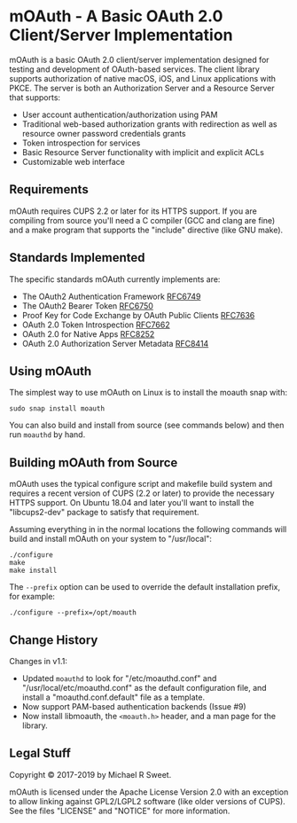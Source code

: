 mOAuth - A Basic OAuth 2.0 Client/Server Implementation
=======================================================

mOAuth is a basic OAuth 2.0 client/server implementation designed for testing
and development of OAuth-based services.  The client library supports
authorization of native macOS, iOS, and Linux applications with PKCE.  The
server is both an Authorization Server and a Resource Server that supports:

- User account authentication/authorization using PAM
- Traditional web-based authorization grants with redirection as well as
  resource owner password credentials grants
- Token introspection for services
- Basic Resource Server functionality with implicit and explicit ACLs
- Customizable web interface


Requirements
------------

mOAuth requires CUPS 2.2 or later for its HTTPS support.  If you are compiling
from source you'll need a C compiler (GCC and clang are fine) and a make
program that supports the "include" directive (like GNU make).


Standards Implemented
---------------------

The specific standards mOAuth currently implements are:

- The OAuth2 Authentication Framework [RFC6749](https://tools.ietf.org/html/rfc6749)
- The OAuth2 Bearer Token [RFC6750](https://tools.ietf.org/html/rfc6750)
- Proof Key for Code Exchange by OAuth Public Clients [RFC7636](https://tools.ietf.org/html/rfc7636)
- OAuth 2.0 Token Introspection [RFC7662](https://tools.ietf.org/html/rfc7662)
- OAuth 2.0 for Native Apps [RFC8252](https://tools.ietf.org/html/rfc8252)
- OAuth 2.0 Authorization Server Metadata [RFC8414](https://tools.ietf.org/html/rfc8414)


Using mOAuth
------------

The simplest way to use mOAuth on Linux is to install the moauth snap with:

    sudo snap install moauth

You can also build and install from source (see commands below) and then run
`moauthd` by hand.


Building mOAuth from Source
---------------------------

mOAuth uses the typical configure script and makefile build system and requires
a recent version of CUPS (2.2 or later) to provide the necessary HTTPS support.
On Ubuntu 18.04 and later you'll want to install the "libcups2-dev" package to
satisfy that requirement.

Assuming everything in in the normal locations the following commands will
build and install mOAuth on your system to "/usr/local":

    ./configure
    make
    make install

The `--prefix` option can be used to override the default installation prefix,
for example:

    ./configure --prefix=/opt/moauth


Change History
--------------

Changes in v1.1:

- Updated `moauthd` to look for "/etc/moauthd.conf" and
  "/usr/local/etc/moauthd.conf" as the default configuration file, and install
  a "moauthd.conf.default" file as a template.
- Now support PAM-based authentication backends (Issue #9)
- Now install libmoauth, the `<moauth.h>` header, and a man page for the
  library.


Legal Stuff
-----------

Copyright © 2017-2019 by Michael R Sweet.

mOAuth is licensed under the Apache License Version 2.0 with an exception to
allow linking against GPL2/LGPL2 software (like older versions of CUPS).  See
the files "LICENSE" and "NOTICE" for more information.
